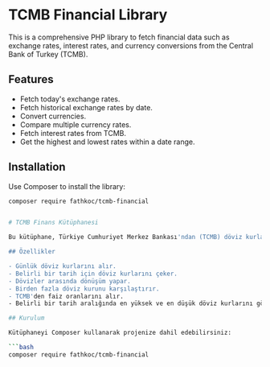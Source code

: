 # TCMB Financial Library

This is a comprehensive PHP library to fetch financial data such as exchange rates, interest rates, and currency conversions from the Central Bank of Turkey (TCMB).

## Features

- Fetch today's exchange rates.
- Fetch historical exchange rates by date.
- Convert currencies.
- Compare multiple currency rates.
- Fetch interest rates from TCMB.
- Get the highest and lowest rates within a date range.

## Installation

Use Composer to install the library:

```bash 
composer require fathkoc/tcmb-financial


# TCMB Finans Kütüphanesi

Bu kütüphane, Türkiye Cumhuriyet Merkez Bankası'ndan (TCMB) döviz kurları, faiz oranları ve döviz dönüşümü gibi finansal verileri çekmek için kapsamlı bir PHP kütüphanesidir.

## Özellikler

- Günlük döviz kurlarını alır.
- Belirli bir tarih için döviz kurlarını çeker.
- Dövizler arasında dönüşüm yapar.
- Birden fazla döviz kurunu karşılaştırır.
- TCMB'den faiz oranlarını alır.
- Belirli bir tarih aralığında en yüksek ve en düşük döviz kurlarını gösterir.

## Kurulum

Kütüphaneyi Composer kullanarak projenize dahil edebilirsiniz:

```bash
composer require fathkoc/tcmb-financial

